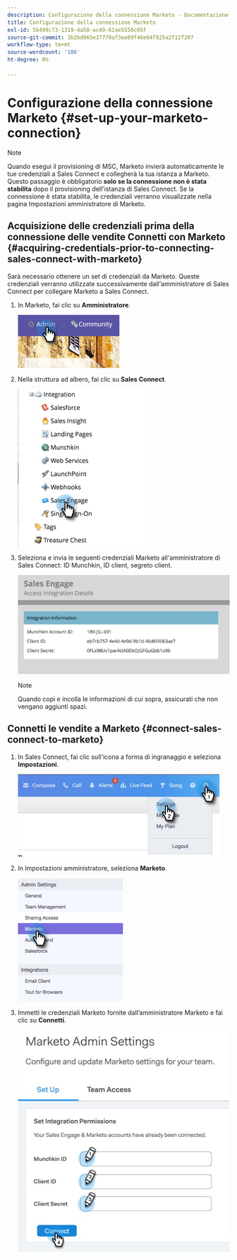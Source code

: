```yaml
---
description: Configurazione della connessione Marketo - Documentazione Marketo - Documentazione del prodotto
title: Configurazione della connessione Marketo
exl-id: 5b499c73-1319-4a58-ac49-61ae5558c05f
source-git-commit: 3b2bd965e37779af3ee89f46e04f925a2f12f207
workflow-type: tm+mt
source-wordcount: '186'
ht-degree: 0%

---
```


# Configurazione della connessione Marketo {#set-up-your-marketo-connection}

>[!NOTE]
>
>Quando esegui il provisioning di MSC, Marketo invierà automaticamente le tue credenziali a Sales Connect e collegherà la tua istanza a Marketo. Questo passaggio è obbligatorio **solo se la connessione non è stata stabilita** dopo il provisioning dell&#39;istanza di Sales Connect. Se la connessione è stata stabilita, le credenziali verranno visualizzate nella pagina Impostazioni amministratore di Marketo.

## Acquisizione delle credenziali prima della connessione delle vendite Connetti con Marketo {#acquiring-credentials-prior-to-connecting-sales-connect-with-marketo}

Sarà necessario ottenere un set di credenziali da Marketo. Queste credenziali verranno utilizzate successivamente dall&#39;amministratore di Sales Connect per collegare Marketo a Sales Connect.

1. In Marketo, fai clic su **Amministratore**.

   ![](assets/manually-set-up-your-marketo-connection-1.png)

1. Nella struttura ad albero, fai clic su **Sales Connect**.

   ![](assets/manually-set-up-your-marketo-connection-2.png)

1. Seleziona e invia le seguenti credenziali Marketo all&#39;amministratore di Sales Connect: ID Munchkin, ID client, segreto client.

   ![](assets/manually-set-up-your-marketo-connection-3.jpg)

   >[!NOTE]
   >
   >Quando copi e incolla le informazioni di cui sopra, assicurati che non vengano aggiunti spazi.

## Connetti le vendite a Marketo {#connect-sales-connect-to-marketo}

1. In Sales Connect, fai clic sull&#39;icona a forma di ingranaggio e seleziona **Impostazioni**.

   ![](assets/manually-set-up-your-marketo-connection-4.png)

1. In Impostazioni amministratore, seleziona **Marketo**.

   ![](assets/manually-set-up-your-marketo-connection-5.png)

1. Immetti le credenziali Marketo fornite dall’amministratore Marketo e fai clic su **Connetti**.

   ![](assets/manually-set-up-your-marketo-connection-6.png)
